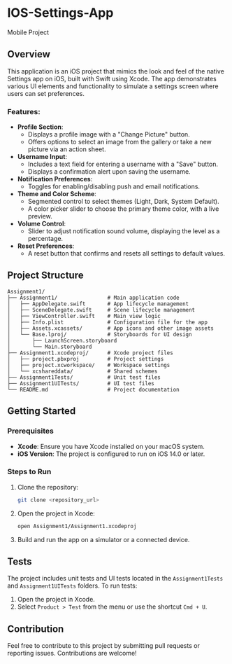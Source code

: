 # IOS-Settings-App
Mobile Project

## Overview

This application is an iOS project that mimics the look and feel of the native Settings app on iOS, built with Swift using Xcode. The app demonstrates various UI elements and functionality to simulate a settings screen where users can set preferences.

### Features:

- **Profile Section**:
  - Displays a profile image with a "Change Picture" button.
  - Offers options to select an image from the gallery or take a new picture via an action sheet.
- **Username Input**:
  - Includes a text field for entering a username with a "Save" button.
  - Displays a confirmation alert upon saving the username.
- **Notification Preferences**:
  - Toggles for enabling/disabling push and email notifications.
- **Theme and Color Scheme**:
  - Segmented control to select themes (Light, Dark, System Default).
  - A color picker slider to choose the primary theme color, with a live preview.
- **Volume Control**:
  - Slider to adjust notification sound volume, displaying the level as a percentage.
- **Reset Preferences**:
  - A reset button that confirms and resets all settings to default values.

## Project Structure

```
Assignment1/
├── Assignment1/                # Main application code
│   ├── AppDelegate.swift       # App lifecycle management
│   ├── SceneDelegate.swift     # Scene lifecycle management
│   ├── ViewController.swift    # Main view logic
│   ├── Info.plist              # Configuration file for the app
│   ├── Assets.xcassets/        # App icons and other image assets
│   └── Base.lproj/             # Storyboards for UI design
│       ├── LaunchScreen.storyboard
│       └── Main.storyboard
├── Assignment1.xcodeproj/      # Xcode project files
│   ├── project.pbxproj         # Project settings
│   ├── project.xcworkspace/    # Workspace settings
│   └── xcshareddata/           # Shared schemes
├── Assignment1Tests/           # Unit test files
├── Assignment1UITests/         # UI test files
└── README.md                   # Project documentation
```

## Getting Started

### Prerequisites

- **Xcode**: Ensure you have Xcode installed on your macOS system.
- **iOS Version**: The project is configured to run on iOS 14.0 or later.

### Steps to Run

1. Clone the repository:
   ```bash
   git clone <repository_url>
   ```
2. Open the project in Xcode:
   ```bash
   open Assignment1/Assignment1.xcodeproj
   ```
3. Build and run the app on a simulator or a connected device.

## Tests

The project includes unit tests and UI tests located in the `Assignment1Tests` and `Assignment1UITests` folders. To run tests:

1. Open the project in Xcode.
2. Select `Product > Test` from the menu or use the shortcut `Cmd + U`.

## Contribution

Feel free to contribute to this project by submitting pull requests or reporting issues. Contributions are welcome!

